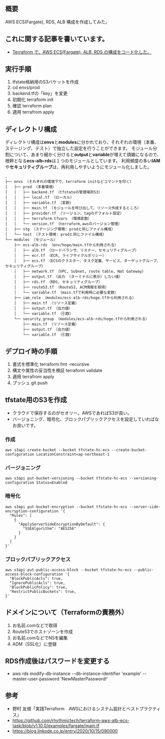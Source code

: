 ## 概要
AWS ECS(Fargate), RDS, ALB 構成を作成してみた。

## これに関する記事を書いています。
- [Terraform で、AWS ECS(Fargate), ALB, RDS の構成をコード化した。
](https://qiita.com/hiiragiya/items/00a41f2c340b7d176274)


## 実行手順
1. tfstate格納用のS3バケットを作成
2. cd envs/prod
3. backend.tfの「key」を変更
4. 初期化 terraform init
5. 確認  terraform plan
6. 適用  terrafrom apply

## ディレクトリ構成
ディレクトリ構成は**envs**と**modules**に分かれており、それぞれの環境（本番、ステージング、テスト）で独立した設定を行うことができます。
モジュール分割について、あまり細かく分けると**output**と**variable**が増えて煩雑になるので、根幹となる**ecs-alb-rds**は１つのモジュールとしています。
利用頻度の多い**IAM**や**セキュリティグループ**は、再利用しやすいようにモジュール化しました。
```
.
├── envs （それぞれの環境下で、terraform initなどコマンドを叩く）
│   ├── prod （本番環境）
│   │   ├── backend.tf （tfstateの管理場所S3）
│   │   ├── local.tf （ローカル）
│   │   ├── variable.tf （変数）
│   │   ├── main.tf （モジュールを呼び出して、リソース作成するところ）
│   │   ├── provider.tf （リージョン、tagのデフォルト設定）
│   │   ├── terraform.tfvars （環境変数）
│   │   └── version.tf （terraform,awsのバージョン管理）
│   ├── stg （ステージング環境: prodと同じファイル構成）
│   └── test （テスト環境: prodと同じファイル構成）
└── modules （モジュール）
    ├── ecs-alb-rds （env/hoge/main.tfから利用される）
    │   ├── alb.tf （ロードバランサ、リスナー、セキュリティグループ）
    │   ├── ecr.tf （ECR, ライフサイクルポリシー）
    │   ├── ecs.tf （ECSのクラスター、タスク定義、サービス、ターゲットグループ、セキュリティグループ）
    │   ├── network.tf （VPC, Subnet, route table, Nat Gateway）
    │   ├── output.tf （出力 （ターミナルに表示）したい値）
    │   ├── rds.tf （RDS, セキュリティグループ）
    │   ├── route53.tf （Route53, ACM情報を取得）
    │   └── variable.tf （main.tfで利用時に必要な変数）
    ├── iam_role （modules/ecs-alb-rds/hoge.tfから利用される）
    │   ├── main.tf （リソース定義）
    │   ├── output.tf （出力値）
    │   └── variable.tf （引数）
    └── security_group （modules/ecs-alb-rds/hoge.tfから利用される）
        ├── main.tf （リソース定義）
        ├── output.tf （出力値）
        └── variable.tf （引数）
```
## デプロイ時の手順
1. 書式を標準化 terraform fmt -recursive
2. 構文や属性の妥当性を検証 terraform validate
3. 適用 terrafrom apply
4. プッシュ git push

## tfstate用のS3を作成
- クラウドで保存するのがセオリー。AWSであればS3が良い。
- バージョニング、暗号化、ブロックパブリックアクセスを設定していればなお良いです。
### 作成
```
aws s3api create-bucket --bucket tfstate-hc-ecs --create-bucket-configuration LocationConstraint=ap-northeast-1
```
### バージョニング
```
aws s3api put-bucket-versioning --bucket tfstate-hc-ecs --versioning-configuration Status=Enabled
```
### 暗号化
```
aws s3api put-bucket-encryption --bucket tfstate-hc-ecs --server-side-encryption-configuration '{
  "Rules": [
    {
      "ApplyServerSideEncryptionByDefault": {
        "SSEAlgorithm": "AES256"
      }
    }
  ]
}'
```
### ブロックパブリックアクセス
```
aws s3api put-public-access-block --bucket tfstate-hc-ecs --public-access-block-configuration '{
  "BlockPublicAcls": true,
  "IgnorePublicAcls": true,
  "BlockPublicPolicy": true,
  "RestrictPublicBuckets": true,
}'
```

## ドメインについて（Terraformの責務外）
1. お名前.comなどで取得
2. Route53でホストゾーンを作成
3. お名前.comなどでNSを編集
4. ADM（SSL化）に登録

## RDS作成後はパスワードを変更する
- aws rds modify-db-instance --db-instance-identifier 'example' --master-user-password 'NewMasterPassword!'

## 参考
- 野村 友規「実践Terraform　AWSにおけるシステム設計とベストプラクティス」
- https://github.com/rhythmictech/terraform-aws-alb-ecs-task/blob/v1.10.0/examples/fargate/main.tf
- https://blog.linkode.co.jp/entry/2020/10/15/090000
